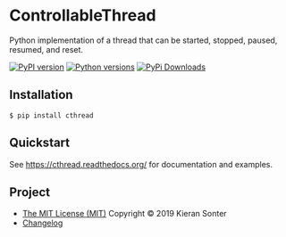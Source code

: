 # ControllableThread
Python implementation of a thread that can be started, stopped, paused, resumed, and reset.

[![PyPI version](https://img.shields.io/pypi/v/cthread.svg)](https://pypi.org/project/cthread/)
[![Python versions](https://img.shields.io/pypi/pyversions/cthread.svg)](https://pypi.org/project/cthread/)
[![PyPi Downloads](https://pepy.tech/badge/cthread)](http://pepy.tech/project/cthread)

## Installation
```
$ pip install cthread
```

## Quickstart
See <https://cthread.readthedocs.org/> for documentation and examples.

## Project
- [The MIT License (MIT)](https://github.com/ksonter95/ControllableThread/blob/master/LICENSE.rst) Copyright © 2019 Kieran Sonter
- [Changelog](https://github.com/ksonter95/ControllableThread/blob/master/CHANGELOG.rst)